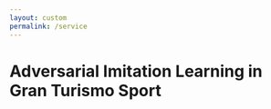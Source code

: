 ```yaml
---
layout: custom
permalink: /service
---
```



# Adversarial Imitation Learning in Gran Turismo Sport
